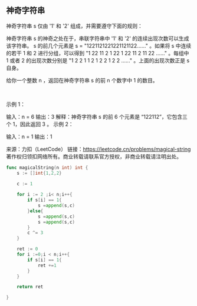 ## 神奇字符串
神奇字符串 s 仅由 '1' 和 '2' 组成，并需要遵守下面的规则：

神奇字符串 s 的神奇之处在于，串联字符串中 '1' 和 '2' 的连续出现次数可以生成该字符串。
s 的前几个元素是 s = "1221121221221121122……" 。如果将 s 中连续的若干 1 和 2 进行分组，可以得到 "1 22 11 2 1 22 1 22 11 2 11 22 ......" 。每组中 1 或者 2 的出现次数分别是 "1 2 2 1 1 2 1 2 2 1 2 2 ......" 。上面的出现次数正是 s 自身。

给你一个整数 n ，返回在神奇字符串 s 的前 n 个数字中 1 的数目。

 

示例 1：

输入：n = 6
输出：3
解释：神奇字符串 s 的前 6 个元素是 “122112”，它包含三个 1，因此返回 3 。 
示例 2：

输入：n = 1
输出：1


来源：力扣（LeetCode）
链接：https://leetcode.cn/problems/magical-string
著作权归领扣网络所有。商业转载请联系官方授权，非商业转载请注明出处。
```go
func magicalString(n int) int {
    s := []int{1,2,2}
     
    c := 1

    for i := 2 ;i< n;i++{
        if s[i] == 1{
            s =append(s,c)                     
        }else{
            s =append(s,c)
            s =append(s,c)            
        }
        c ^= 3        
    }

    ret := 0
    for i :=0;i < n;i++{
        if s[i] == 1{
            ret +=1
        }
    }

    return ret

}
```
